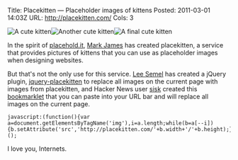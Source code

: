 Title:  Placekitten — Placeholder images of kittens
Posted: 2011-03-01 14:03Z
URL:    http://placekitten.com/
Cols:   3

![A cute kitten](http://placekitten.com/g/180/230)![Another cute kitten](http://placekitten.com/450/230)![A final cute kitten](http://placekitten.com/g/200/230)

In the spirit of [placehold.it][ph.it], [Mark James][mj] has created placekitten, a service that provides pictures of kittens that you can use as placeholder images when designing websites.

But that's not the only use for this service. [Lee Semel][lsemel] has created a jQuery plugin, [jquery-placekitten][jqp] to replace all images on the current page with images from placekitten, and Hacker News user [sisk][] created this [bookmarklet][bm] that you can paste into your URL bar and will replace all images on the current page.

    javascript:(function(){var a=document.getElementsByTagName('img'),i=a.length;while(b=a[--i]){b.setAttribute('src','http://placekitten.com/'+b.width+'/'+b.height);}})();

I love you, Internets.

  [ph.it]: http://placehold.it
  [mj]: http://mark.james.name
  [jqp]: https://github.com/lsemel/jquery-placekitten
  [lsemel]: http://leesemel.com/
  [sisk]: http://news.ycombinator.com/user?id=sisk
  [bm]: http://news.ycombinator.com/item?id=2274265